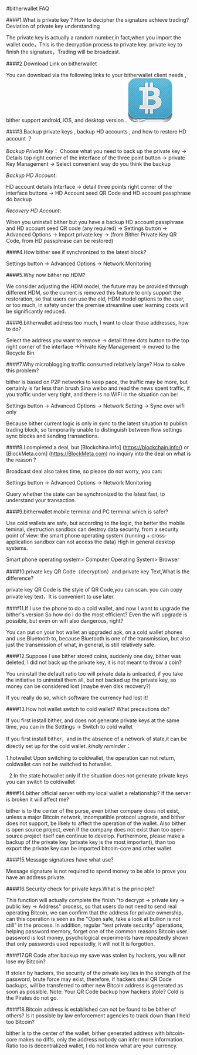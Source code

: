 #bitherwallet FAQ

####1.What is private key ? How to decipher the signature achieve trading? Deviation of private key understanding

The private key is actually a random number,in fact,when you import the wallet code，This is the decryption process to private key. private key to finish the signature，Trading will be broadcast.

####2.Download Link on bitherwallet

You can download via the following links to your bitherwallet client needs , bither support android, iOS, and desktop version .
![bitherwallet](images/bither_120.png)

####3.Backup private keys ,  backup HD accounts , and how to restore HD account ？

*Backup Private Key*：
Choose what you need to back up the private key -> Details top right corner of the interface of the three point button -> private Key Management -> Select convenient way do you think the backup

*Backup HD Account*:

HD account details Interface -> detail three points right corner of the interface buttons -> HD Account seed QR Code and HD account passphrase do backup

*Recovery HD Account*:

When you uninstall bither but you have a backup HD account passphrase and HD account seed QR code (any required) -> Settings button -> Advanced Options -> Import private key -> (from Bither Private Key QR Code, from HD passphrase can be restored)

####4.How bither see if synchronized to the latest block?

Settings button -> Advanced Options -> Network Monitoring

####5.Why now bither no HDM?

We consider adjusting the HDM model, the future may be provided through different HDM, so the current is removed this feature to only support the restoration, so that users can use the old, HDM model options to the user, or too much, in safety under the premise streamline user learning costs will be significantly reduced.

####6.bitherwallet address too much, I want to clear these addresses, how to do?

Select the address you want to remove -> detail three dots button to the top right corner of the interface ->Private Key Management -> moved to the Recycle Bin

####7.Why microblogging traffic consumed relatively large? How to solve this problem?

bither is based on P2P networks to keep pace, the traffic may be more, but certainly is far less than brush Sina weibo and read the news spent traffic, if you traffic under very tight, and there is no WIFI in the situation can be:

Settings button -> Advanced Options -> Network Setting -> Sync over wifi only

Because bither current logic is only in sync to the latest situation to publish trading block, so temporarily unable to distinguish between flow settings sync blocks and sending transactions.

####8.I completed a deal, but  [Blockchina.info] (https://blockchain.info/) or [BlockMeta.com] (https://BlockMeta.com) no inquiry into the deal on what is the reason ?

Broadcast deal also takes time, so please do not worry, you can:

Settings button -> Advanced Options -> Network Monitoring

Query whether the state can be synchronized to the latest fast, to understand your transaction.

####9.bitherwallet mobile terminal and PC terminal which is safer?

Use cold wallets are safe, but according to the logic, the better the mobile teminal, destruction sandbox can destroy data security, from a security point of view: the smart phone operating system (running + cross-application sandbox can not access the data) High in general desktop systems.

Smart phone operating system> Computer Operating System> Browser

####10.private key QR Code（decryption）and private key Text,What is the difference?

private key QR Code is the style of QR Code,you can scan. you can copy private key text，It is convenient to use later.

####11.If I use the phone to do a cold wallet, and now I want to upgrade the bither's version  So how do I do the most efficient? Even the wifi upgrade is possible, but even on wifi also dangerous, right?

You can put on your hot wallet an upgraded apk, on a cold wallet phones and use Bluetooth to, because Bluetooth is one of the transmission, but also just the transmission of what, in general, is still relatively safe.

####12.Suppose I use bither stored coins, suddenly one day, bither was deleted, I did not back up the private key, it is not meant to throw a coin?

You uninstall the default ratio too will private data is unloaded, if you take the initiative to uninstall them all, but not backed up the private key, so money can be considered lost (maybe even disk recovery?)

If you really do so, which software the currency had lost it!

####13.How hot wallet switch to cold wallet? What precautions do?

If you first install bither, and does not generate private keys at the same time, you can in the Settings -> Switch to cold wallet 

If you first install bither，and in the absence of a network of state,it can be directly set up for the cold wallet.
*kindly reminder*：

  1.hotwallet Upon switching to coldwallet, the operation can not return, coldwallet can not be switched to hotwallet.

  2.In the state hotwallet only if the situation does not generate private keys you can switch to coldwallet

####14.bither official server with my local wallet a relationship? If the server is broken it will affect me?

bither is to the center of the purse, even bither company does not exist, unless a major Bitcoin network, incompatible protocol upgrade, and bither does not support, be likely to affect the operation of the wallet.
Also bither is open source project, even if the company does not exist than too open-source project itself can continue to develop.
Furthermore, please make a backup of the private key (private key is the most important), than too export the private key can be imported bitcoin-core and other wallet

####15.Message signatures have what use?

Message signature is not required to spend money to be able to prove you have an address private.

####16.Security check for private keys.What is the principle?

This function will actually complete the finish "to decrypt -> private key -> public key -> Address" process, so that users do not need to send real operating Bitcoin, we can confirm that the address for private ownership, can this operation is seen as the "Open safe, take a look at bullion is not still" in the process.
In addition, regular "test private security" operations, helping password memory, forget one of the common reasons Bitcoin user password is lost money, psychological experiments have repeatedly shown that only passwords used repeatedly, it will not It is forgotten.

####17.QR Code after backup my save was stolen by hackers, you will not lose my Bitcoin?

If stolen by hackers, the security of the private key lies in the strength of the password, brute force may exist, therefore, if hackers steal QR Code backups, will be transferred to other new Bitcoin address is generated as soon as possible.
Note: Your QR Code backup how hackers stole? Cold is the Pirates do not go.

####18.Bitcoin address is established can not be found to be bither of others? Is it possible by law enforcement agencies to track down than I held too Bitcoin?

bither is to the center of the wallet, bither generated address with bitcoin-core makes no diffs, only the address nobody can infer more information. Ratio too is decentralized wallet, I do not know what are your currency.